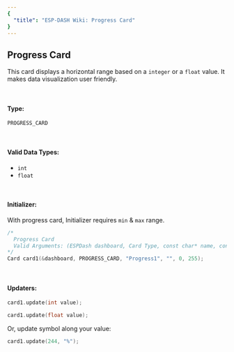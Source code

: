 ```yaml
---
{
  "title": "ESP-DASH Wiki: Progress Card"
}
---
```

## Progress Card

This card displays a horizontal range based on a `integer` or a `float` value. It makes data visualization user friendly.

<br>

#### Type:
`PROGRESS_CARD`

<br>

#### Valid Data Types:
- `int`
- `float`

<br>

#### Initializer:
With progress card, Initializer requires `min` & `max` range.
```cpp
/* 
  Progress Card
  Valid Arguments: (ESPDash dashboard, Card Type, const char* name, const char* symbol (optional), int min, int max)
*/
Card card1(&dashboard, PROGRESS_CARD, "Progress1", "", 0, 255);
```

<br>

#### Updaters:

```cpp
card1.update(int value);
```

```cpp
card1.update(float value);
```

Or, update symbol along your value:
```cpp
card1.update(244, "%");
```